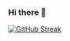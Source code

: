 ### Hi there 👋

[![GitHub Streak](https://streak-stats.demolab.com?user=jacodom&theme=radical&border_radius=3)](https://git.io/streak-stats)
